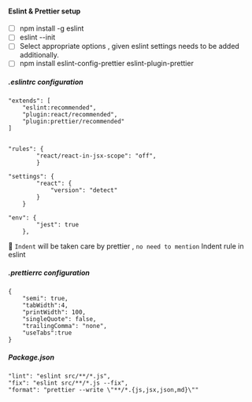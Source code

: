 #### Eslint & Prettier setup

-   [ ] npm install -g eslint
-   [ ] eslint --init
-   [ ] Select appropriate options , given eslint settings needs to be added additionally.
-   [ ] npm install eslint-config-prettier eslint-plugin-prettier

##### .eslintrc configuration

```
"extends": [
    "eslint:recommended",
    "plugin:react/recommended",
    "plugin:prettier/recommended"
]


"rules": {
		"react/react-in-jsx-scope": "off",
        }

"settings": {
		"react": {
			"version": "detect"
		}
	}

"env": {
		"jest": true
	},
```

📝 `Indent` will be taken care by prettier , `no need to mention` Indent rule in eslint

##### .prettierrc configuration

```
{
    "semi": true,
    "tabWidth":4,
    "printWidth": 100,
    "singleQuote": false,
    "trailingComma": "none",
    "useTabs":true
}
```

##### Package.json

```
"lint": "eslint src/**/*.js",
"fix": "eslint src/**/*.js --fix",
"format": "prettier --write \"**/*.{js,jsx,json,md}\""
```
